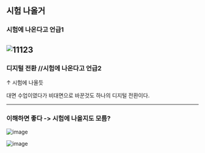 ## 시험 나올거

### 시험에 나온다고 언급1

![11123](https://user-images.githubusercontent.com/94778099/157619920-aac74bf7-e52f-45ca-a5ea-91e612e572c3.PNG)
------


### 디지털 전환 //시험에 나온다고 언급2
  ↑ 시험에 나올듯
  
  대면 수업이였다가 비대면으로 바꾼것도 하나의 디지털 전환이다.
  
  
-------

###  이해하면 좋다 -> 시험에 나올지도 모름?

![image](https://user-images.githubusercontent.com/94778099/157620093-efe55a55-58c7-449b-b70d-5bdb2039750b.png)

![image](https://user-images.githubusercontent.com/94778099/157620140-b6bcab65-40d8-4490-8a61-2e20e9fc58a9.png)
